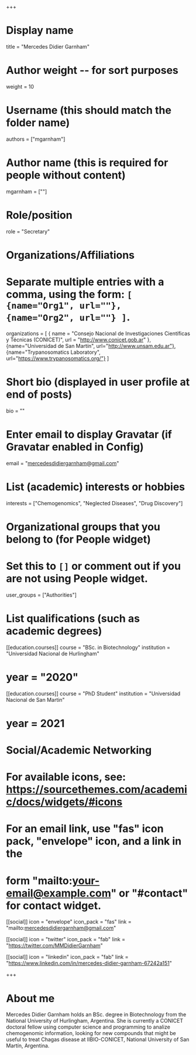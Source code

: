 +++
# Display name
title = "Mercedes Didier Garnham"

# Author weight -- for sort purposes
weight = 10

# Username (this should match the folder name)
authors = ["mgarnham"]

# Author name (this is required for people without content)
mgarnham = [""]

# Role/position
role = "Secretary"

# Organizations/Affiliations
#   Separate multiple entries with a comma, using the form: `[ {name="Org1", url=""}, {name="Org2", url=""} ]`.
organizations = [ { name = "Consejo Nacional de Investigaciones Científicas y Técnicas (CONICET)", url = "http://www.conicet.gob.ar" }, {name="Universidad de San Martín", url="http://www.unsam.edu.ar"}, {name="Trypanosomatics Laboratory", url="https://www.trypanosomatics.org/"} ]

# Short bio (displayed in user profile at end of posts)
bio = ""

# Enter email to display Gravatar (if Gravatar enabled in Config)
email = "mercedesdidiergarnham@gmail.com"

# List (academic) interests or hobbies
interests = ["Chemogenomics", "Neglected Diseases", "Drug Discovery"]

# Organizational groups that you belong to (for People widget)
#   Set this to `[]` or comment out if you are not using People widget.
user_groups = ["Authorities"]

# List qualifications (such as academic degrees)
[[education.courses]]
  course = "BSc. in Biotechnology"
  institution = "Universidad Nacional de Hurlingham"
# year = "2020"

[[education.courses]]
course = "PhD Student"
institution = "Universidad Nacional de San Martin"
# year = 2021

# Social/Academic Networking
# For available icons, see: https://sourcethemes.com/academic/docs/widgets/#icons
#   For an email link, use "fas" icon pack, "envelope" icon, and a link in the
#   form "mailto:your-email@example.com" or "#contact" for contact widget.

[[social]]
  icon = "envelope"
  icon_pack = "fas"
  link = "mailto:mercedesdidiergarnham@gmail.com"

  [[social]]
  icon = "twitter"
  icon_pack = "fab"
  link = "https://twitter.com/MMDidierGarnham"

[[social]]
  icon = "linkedin"
  icon_pack = "fab"
  link = "https://www.linkedin.com/in/mercedes-didier-garnham-67242a151"

+++

# About me 

Mercedes Didier Garnham holds an BSc. degree in Biotechnology from the National University of Hurlingham, Argentina. She is currently a CONICET doctoral fellow using computer science and programming to analize chemogenomic information, looking for new compounds that might be useful to treat Chagas disease at IIBIO-CONICET, National University of San Martín, Argentina.